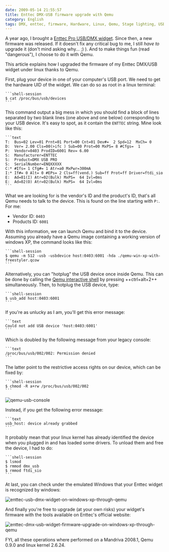 ```yaml
---
date: 2009-05-14 21:55:57
title: Enttec DMX-USB firmware upgrade with Qemu
category: English
tags: DMX, enttec, firmware, Hardware, Linux, Qemu, Stage lighting, USB
---
```


A year ago, I brought a
[Enttec Pro USB/DMX widget](https://www.enttec.com/dmxusb.php). Since then, a new
firmware was released. If it doesn't fix any critical bug to me, I still _have
to_ upgrade it (don't mind asking why... ;) ). And to make things fun (read
"dangerous"), I choose to do it with Qemu.

This article explains how I upgraded the firmware of my Enttec DMX/USB widget
under linux thanks to Qemu.

First, plug your device in one of your computer's USB port. We need to get the
hardware UID of the widget. We can do so as root in a linux terminal:

    ```shell-session
    $ cat /proc/bus/usb/devices
    ```

This command output a big mess in which you should find a block of lines
separated by two blank lines (one above and one below) corresponding to your USB
device. It's easy to spot, as it contain the `ENTTEC` string. Mine look like
this:

    ```text
    T:  Bus=02 Lev=01 Prnt=01 Port=00 Cnt=01 Dev#=  2 Spd=12  MxCh= 0
    D:  Ver= 2.00 Cls=00(>ifc ) Sub=00 Prot=00 MxPS= 8 #Cfgs=  1
    P:  Vendor=0403 ProdID=6001 Rev= 6.00
    S:  Manufacturer=ENTTEC
    S:  Product=DMX USB PRO
    S:  SerialNumber=ENQXXXXX
    C:* #Ifs= 1 Cfg#= 1 Atr=a0 MxPwr=300mA
    I:* If#= 0 Alt= 0 #EPs= 2 Cls=ff(vend.) Sub=ff Prot=ff Driver=ftdi_sio
    E:  Ad=81(I) Atr=02(Bulk) MxPS=  64 Ivl=0ms
    E:  Ad=02(O) Atr=02(Bulk) MxPS=  64 Ivl=0ms
    ```

What we are looking for is the vendor's ID and the product's ID, that's all Qemu
needs to talk to the device. This is found on the line starting with `P:`.
For me:

  * Vendor ID: `0403`
  * Products ID: `6001`

With this information, we can launch Qemu and bind it to the device. Assuming
you already have a Qemu image containing a working version of windows XP, the
command looks like this:

    ```shell-session
    $ qemu -m 512 -usb -usbdevice host:0403:6001 -hda ./qemu-win-xp-with-freestyler.qcow
    ```

Alternatively, you can "hotplug" the USB device once inside Qemu. This can be
done by calling the
[Qemu interactive shell](https://www.nongnu.org//qemu/qemu-doc.html#SEC11) by
pressing ++ctrl+alt+2++ simultaneously. Then, to hotplug the USB device, type:

    ```shell-session
    $ usb_add host:0403:6001
    ```

If you're as unlucky as I am, you'll get this error message:

    ```text
    Could not add USB device 'host:0403:6001'
    ```

Which is doubled by the following message from your legacy console:

    ```text
    /proc/bus/usb/002/002: Permission denied
    ```

The latter point to the restrictive access rights on our device, which can be
fixed by:

    ```shell-session
    $ chmod -R a+rw /proc/bus/usb/002/002
    ```

![qemu-usb-console](/uploads/2009/qemu-usb-console.png)

Instead, if you get the following error message:

    ```text
    usb_host: device already grabbed
    ```

It probably mean that your linux kernel has already identified the device when
you plugged in and has loaded some drivers. To unload them and free the device,
I had to do:

    ```shell-session
    $ lsmod
    $ rmmod dmx_usb
    $ rmmod ftdi_sio
    ```

At last, you can check under the emulated Windows that your Enttec widget is
recognized by windows:

![enttec-usb-dmx-widget-on-windows-xp-through-qemu](/uploads/2009/enttec-usb-dmx-widget-on-windows-xp-through-qemu.png)

And finally you're free to upgrade (at your own risks) your widget's firmware
with the tools available on Enttec's official website:

![enttec-dmx-usb-widget-firmware-upgrade-on-windows-xp-through-qemu](/uploads/2009/enttec-dmx-usb-widget-firmware-upgrade-on-windows-xp-through-qemu.png)

FYI, all these operations where performed on a Mandriva 2008.1, Qemu 0.9.0 and
linux kernel 2.6.24.
